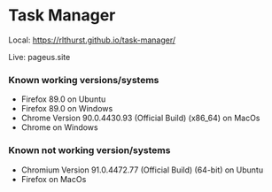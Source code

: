 # Task Manager
Local: https://rlthurst.github.io/task-manager/

Live: pageus.site

### Known working versions/systems

- Firefox 89.0 on Ubuntu
- Firefox 89.0 on Windows
- Chrome Version 90.0.4430.93 (Official Build) (x86_64) on MacOs
- Chrome on Windows

### Known not working version/systems
- Chromium Version 91.0.4472.77 (Official Build) (64-bit) on Ubuntu
- Firefox on MacOs 
